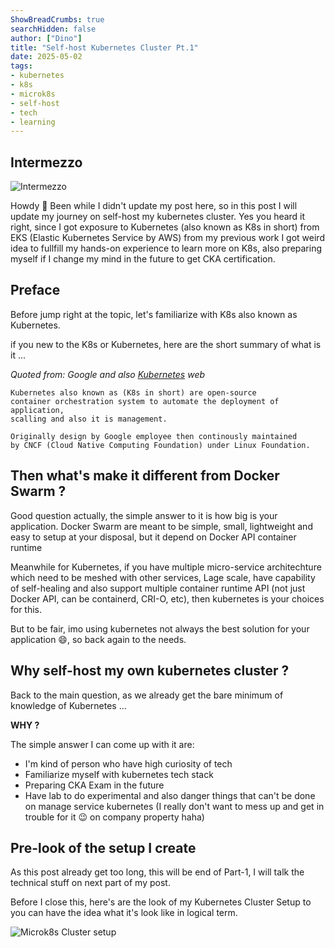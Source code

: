 ```yaml
---
ShowBreadCrumbs: true
searchHidden: false
author: ["Dino"]
title: "Self-host Kubernetes Cluster Pt.1"
date: 2025-05-02
tags: 
- kubernetes
- k8s
- microk8s
- self-host
- tech
- learning
---
```


## Intermezzo

![Intermezzo](/img/may-25/self-host-kubernetes-pt1/self-host-kubernetes-pt1.png)

<p style='text-align: justify;'>

Howdy :cowboy_hat_face:
Been while I didn't update my post here, so in this post I will update my journey on self-host my kubernetes cluster.
Yes you heard it right, since I got exposure to Kubernetes (also known as K8s in short) from EKS (Elastic Kubernetes Service by AWS) from my previous work
I got weird idea to fullfill my hands-on experience to learn more on K8s, also preparing myself if I change my mind in the future to get CKA certification.
</p>

## Preface

<p style='text-align: justify;'>

Before jump right at the topic, let's familiarize with K8s also known as Kubernetes.

if you new to the K8s or Kubernetes, here are the short summary of what is it ...

*Quoted from: Google and also [Kubernetes](https://kubernetes.io/) web*

```
Kubernetes also known as (K8s in short) are open-source 
container orchestration system to automate the deployment of application, 
scalling and also it is management.

Originally design by Google employee then continously maintained 
by CNCF (Cloud Native Computing Foundation) under Linux Foundation.
```

</p>

## Then what's make it different from Docker Swarm ?

<p style='text-align: justify;'>

Good question actually, the simple answer to it is how big is your application.
Docker Swarm are meant to be simple, small, lightweight and easy to setup at your disposal,
but it depend on Docker API container runtime

Meanwhile for Kubernetes, if you have multiple micro-service architechture which need to be meshed with other
services, Lage scale, have capability of self-healing and also support multiple container runtime API (not just Docker API,
can be containerd, CRI-O, etc), then kubernetes is your choices for this.

But to be fair, imo using kubernetes not always the best solution for your application :smile:, so back again to the needs.
</p>

## Why self-host my own kubernetes cluster ?

<p style='text-align: justify;'>

Back to the main question, as we already get the bare minimum of knowledge of Kubernetes ...

**WHY ?**

The simple answer I can come up with it are:

- I'm kind of person who have high curiosity of tech
- Familiarize myself with kubernetes tech stack
- Preparing CKA Exam in the future
- Have lab to do experimental and also danger things that can't be done on manage service kubernetes (I really don't want to mess up and get in trouble for it :wink: on company property haha)

</p>

## Pre-look of the setup I create

<p style='text-align: justify;'>

As this post already get too long, this will be end of Part-1, I will talk the technical stuff on next part of my post.

Before I close this, here's are the look of my Kubernetes Cluster Setup to you can have the idea what it's look like in logical term.

</p>

![Microk8s Cluster setup](/img/may-25/self-host-kubernetes-pt1/microk8s-diagram.svg "Microk8s Cluster Diagram")
